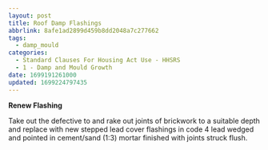 ```yaml
---
layout: post
title: Roof Damp Flashings
abbrlink: 8afe1ad2899d459b8dd2048a7c277662
tags:
  - damp_mould
categories:
  - Standard Clauses For Housing Act Use - HHSRS
  - 1 - Damp and Mould Growth
date: 1699191261000
updated: 1699224797435
---
```


**Renew Flashing**

Take out the defective to and rake out joints of brickwork to a suitable depth and replace with new stepped lead cover flashings in code 4 lead wedged and pointed in cement/sand (1:3) mortar finished with joints struck flush.
